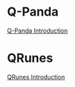 # Q-Panda
[Q-Panda Introduction](https://github.com/OriginQ/Q-Panda/QPandaSDK/README.md)

# QRunes
[QRunes Introduction](https://github.com/OriginQ/Q-Panda/blob/master/QRunes/README.md)
